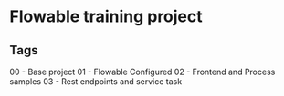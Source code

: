 # Flowable training project

## Tags
00 - Base project
01 - Flowable Configured
02 - Frontend and Process samples
03 - Rest endpoints and service task

